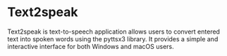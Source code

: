 # Text2speak
Text2speak is text-to-speech application allows users to convert entered text into spoken words using the pyttsx3 library. It provides a simple and interactive interface for both Windows and macOS users.
